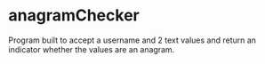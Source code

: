 # anagramChecker
Program built to accept a username and 2 text values and return an indicator whether the values are an anagram.

